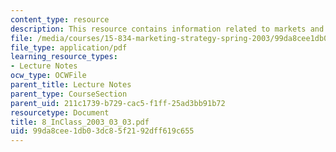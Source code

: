 ```yaml
---
content_type: resource
description: This resource contains information related to markets and resources.
file: /media/courses/15-834-marketing-strategy-spring-2003/99da8cee1db03dc85f2192dff619c655_8_InClass_2003_03_03.pdf
file_type: application/pdf
learning_resource_types:
- Lecture Notes
ocw_type: OCWFile
parent_title: Lecture Notes
parent_type: CourseSection
parent_uid: 211c1739-b729-cac5-f1ff-25ad3bb91b72
resourcetype: Document
title: 8_InClass_2003_03_03.pdf
uid: 99da8cee-1db0-3dc8-5f21-92dff619c655
---
```

